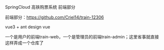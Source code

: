 SpringCloud 高铁购票系统 前端部分

前端部分：https://github.com/Criel14/train-12306

vue3 + ant design vue

一个是用户的前端train-web，一个是管理员的前端train-admin；这里省事就直接这样弄成一个仓库了